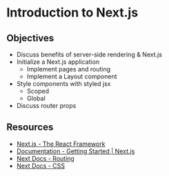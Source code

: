 # Introduction to Next.js

## Objectives
* Discuss benefits of server-side rendering & Next.js
* Initialize a Next.js application
	* Implement pages and routing
	* Implement a Layout component
* Style components with styled jsx
	* Scoped
	* Global
* Discuss router props

## Resources
* [Next.js - The React Framework](https://nextjs.org/)
* [Documentation - Getting Started | Next.js](https://nextjs.org/docs#setup)
* [Next Docs - Routing](https://nextjs.org/docs#routing)
* [Next Docs - CSS](https://nextjs.org/docs#css)